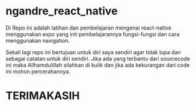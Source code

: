 # ngandre_react_native

Di Repo ini adalah latihan dan pembelajaran mengenai react-native menggunakan expo yang inti pembelajarannya fungsi-fungsi dan cara menggunakan navigation.

Sekali lagi repo ini bertujuan untuk diri saya sendiri agar tidak lupa dan sebagai catatan untuk diri sendiri. Jika ada yang terbantu dari sourcecode ini maka Allhamdulillah silahkan di kulik dan jika ada kekurangan dari code ini mohon percerahannya.

# TERIMAKASIH
